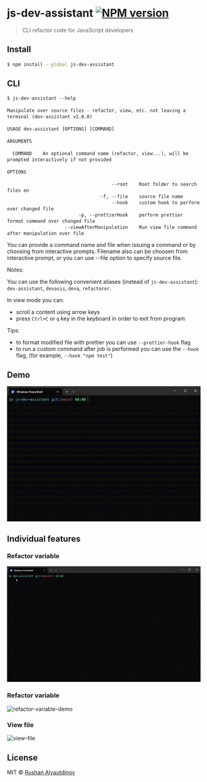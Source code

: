 # js-dev-assistant [![NPM version][npm-image]][npm-url]

> CLI refactor code for JavaScript developers

## Install

```bash
$ npm install --global js-dev-assistant
```

## CLI

```
$ js-dev-assistant --help

Manipulate over source files - refactor, view, etc. not leaving a terminal (dev-assistant v2.0.0)

USAGE dev-assistant [OPTIONS] [COMMAND]

ARGUMENTS

  COMMAND    An optional command name (refactor, view...), will be prompted interactively if not provided    

OPTIONS

                                      --root    Root folder to search files on
                                  -f, --file    source file name
                                      --hook    custom hook to perform over changed file
                          -p, --prettierHook    perform prettier format command over changed file 
                     --viewAfterManipulation    Run view file command after manipulation over file
```

You can provide a command name and file when issuing a command or by choosing from interactive prompts.
Filename also can be choosen from interactive prompt, or you can use --file option to specify source file.

Notes:

You can use the following convenient aliases (instead of `js-dev-assistant`): `dev-assistant`, `devasis`, `deva`, `refactorer`.

In view mode you can:

- scroll a content using arrow keys
- press `Ctrl+C` or `q` key in the keyboard in order to exit from program

Tips:

- to format modified file with prettier you can use `--prettier-hook` flag
- to run a custom command after job is performed you can use the `--hook` flag, (for example, `--hook "npm test"`) 


## Demo

![demo-demo](media/demo.gif)

## Individual features

### Refactor variable

![refactor-property-demo](media/refactor-property-demo.gif)

### Refactor variable

![refactor-variable-demo](media/refactor-variable-demo.gif)

### View file

![view-file](media/view-file.gif)

## License

MIT © [Rushan Alyautdinov](https://github.com/akgondber)

[npm-image]: https://img.shields.io/npm/v/js-dev-assistant.svg?style=flat
[npm-url]: https://npmjs.org/package/js-dev-assistant
